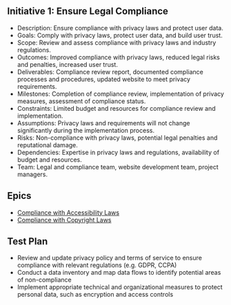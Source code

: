 ## Initiative 1: Ensure Legal Compliance

* Description: Ensure compliance with privacy laws and protect user data.
* Goals: Comply with privacy laws, protect user data, and build user trust.
* Scope: Review and assess compliance with privacy laws and industry regulations.
* Outcomes: Improved compliance with privacy laws, reduced legal risks and penalties, increased user trust.
* Deliverables: Compliance review report, documented compliance processes and procedures, updated website to meet privacy requirements.
* Milestones: Completion of compliance review, implementation of privacy measures, assessment of compliance status.
* Constraints: Limited budget and resources for compliance review and implementation.
* Assumptions: Privacy laws and requirements will not change significantly during the implementation process.
* Risks: Non-compliance with privacy laws, potential legal penalties and reputational damage.
* Dependencies: Expertise in privacy laws and regulations, availability of budget and resources.
* Team: Legal and compliance team, website development team, project managers.

## Epics
* [Compliance with Accessibility Laws](epics/epic_1.1.md)
* [Compliance with Copyright Laws](epics/epic_1.2.md)

## Test Plan
* Review and update privacy policy and terms of service to ensure compliance with relevant regulations (e.g. GDPR, CCPA)
* Conduct a data inventory and map data flows to identify potential areas of non-compliance
* Implement appropriate technical and organizational measures to protect personal data, such as encryption and access controls

